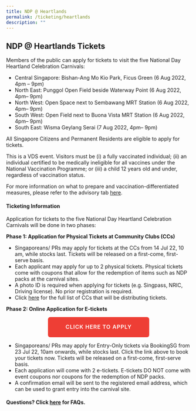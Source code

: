 ```yaml
---
title: NDP @ Heartlands
permalink: /ticketing/heartlands
description: ""
---
```

## NDP @ Heartlands Tickets
Members of the public can apply for tickets to visit the five National Day Heartland Celebration Carnivals: 
* Central Singapore: Bishan-Ang Mo Kio Park, Ficus Green (6 Aug 2022, 4pm – 9pm)
* North East: Punggol Open Field beside Waterway Point (6 Aug 2022, 4pm– 9pm)
* North West: Open Space next to Sembawang MRT Station (6 Aug 2022, 4pm– 9pm)
* South West: Open Field next to Buona Vista MRT Station (6 Aug 2022, 4pm– 9pm)
* South East: Wisma Geylang Serai (7 Aug 2022, 4pm– 9pm)

All Singapore Citizens and Permanent Residents are eligible to apply for tickets.

This is a VDS event. Visitors must be (i) a fully vaccinated individual; (ii) an individual certified to be medically ineligible for all vaccines under the National Vaccination Programme; or (iii) a child 12 years old and under, regardless of vaccination status.

For more information on what to prepare and vaccination-differentiated measures, please refer to the advisory tab <a href="/ndp-at-heartlands/advisories" target="_blank">here</a>.

#### Ticketing Information 
Application for tickets to the five National Day Heartland Celebration Carnivals will be done in two phases:

**Phase 1: Application for Physical Tickets at Community Clubs (CCs)**
* Singaporeans/ PRs may apply for tickets at the CCs from 14 Jul 22, 10 am, while stocks last. Tickets will be released on a first-come, first-serve basis.
* Each applicant may apply for up to 2 physical tickets. Physical tickets come with  coupons that allow for the redemption of items such as NDP packs at the carnival sites.
* A photo ID is required when applying for tickets (e.g. Singpass, NRIC, Driving license). No prior registration is required. 
* Click <a href="/files/Ticket Collection CCs.pdf" target="_blank">here</a> for the full list of CCs that will be distributing tickets.

**Phase 2: Online Application for E-tickets**

<div style="text-align:center;"><a href="https://www.booking.gov.sg/public/services/Bwl1A4lq/list?anonymous=true" target="_blank" style="margin:0 auto;
    border-radius: 6px!important;
    background-color: #ee3e35!important;
    color: #fff!important;
    padding: 7px 47px!important;
    font-size: 15px!important;
    letter-spacing: .8px;
    font-weight: 600;
    height: 2.4rem;
    border-color: transparent;box-sizing: content-box;
    -moz-appearance: none;
    -webkit-appearance: none;
    align-items: center;
    border: 1px solid transparent;
    box-shadow: none;
    display: inline-flex;
    line-height: 1.5;
    position: relative;
    vertical-align: top;
    -webkit-touch-callout: none;
    -webkit-user-select: none;
    -moz-user-select: none;
    -ms-user-select: none;
    user-select: none;
    cursor: pointer;
    justify-content: center;
    text-align: center;
    white-space: nowrap;
    text-transform: uppercase!important;
		text-decoration: none;">CLICK HERE TO APPLY</a>
	</div>
	
* Singaporeans/ PRs may apply for Entry-Only tickets via BookingSG from 23 Jul 22, 10am onwards, while stocks last. Click the link above to book your tickets now. Tickets will be released on a first-come, first-serve basis.
* Each application will come with 2 e-tickets. E-tickets DO NOT come with event coupons nor coupons for the redemption of NDP packs. 
* A confirmation email will be sent to the registered email address, which can be used to grant entry into the carnival site.



#### Questions? Click [here](/faq/ndp-at-heartlands) for FAQs.